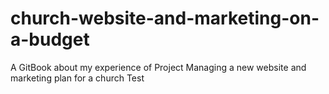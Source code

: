 # church-website-and-marketing-on-a-budget
A GitBook about my experience of Project Managing a new website and marketing plan for a church Test
